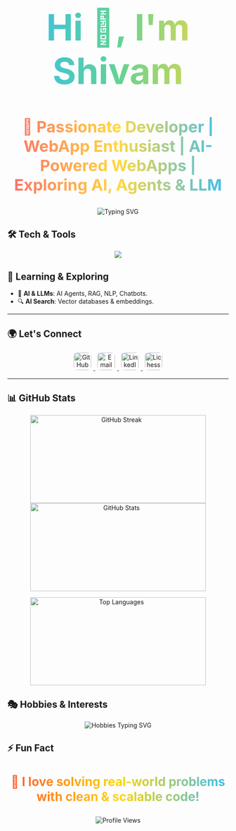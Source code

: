<h1 align="center" style="font-size: 82px; font-weight: bold; background: linear-gradient(90deg, #36BCF7, #60D394, #FFD93D); -webkit-background-clip: text; color: transparent;">
  Hi 👋, I'm Shivam
</h1>

<h2 align="center" style="font-size: 36px; font-weight: bold; background: linear-gradient(90deg, #FF6B6B, #FFD93D, #36BCF7); -webkit-background-clip: text; color: transparent;">
  🚀 Passionate Developer | WebApp Enthusiast | AI-Powered WebApps | Exploring AI, Agents & LLM
</h2>

<p align="center">
  <img src="https://readme-typing-svg.herokuapp.com?font=Fira+Sans&weight=700&size=32&pause=1000&color=36BCF7&center=true&vCenter=true&width=800&lines=Full-Stack+Web+Developer;React+%7C+Next.js+%7C+Node.js+%7C+JavaScript;Building+AI-Powered+WebApps;Exploring+RAG+%7C+LLMs+%7C+AI+Agents;Open+to+Collaboration+%F0%9F%9A%80" alt="Typing SVG" />
</p>

## 🛠️ Tech & Tools  
<p align="center">
  <img src="https://skillicons.dev/icons?i=js,ts,react,next,nodejs,express,mongodb,vite,tailwind,sass,postman" />
</p>

## 🌱 Learning & Exploring  
- 🤖 **AI & LLMs**: AI Agents, RAG, NLP, Chatbots.  
- 🔍 **AI Search**: Vector databases & embeddings.  

---

## 🌍 Let's Connect  
<p align="center">
  <a href="https://github.com/black-sheepp" target="_blank">
    <img src="https://img.shields.io/github/followers/black-sheepp?label=Followers&style=for-the-badge&logo=github&logoColor=white&color=181717" height="40" style="border-radius: 8px; margin: 5px;" alt="GitHub Followers" />
  </a>
  <a href="mailto:shivamguptanitw@gmail.com">
    <img src="https://img.shields.io/badge/Email-D14836?style=for-the-badge&logo=gmail&logoColor=white&color=EA4335" height="40" style="border-radius: 8px; margin: 5px;" alt="Email" />
  </a>
  <a href="https://www.linkedin.com/in/gshivam1/" target="_blank">
    <img src="https://img.shields.io/badge/LinkedIn-0077B5?style=for-the-badge&logo=linkedin&logoColor=white" height="40" style="border-radius: 8px; margin: 5px;" alt="LinkedIn" />
  </a>
  <a href="https://lichess.org/@/shivam888500" target="_blank">
    <img src="https://img.shields.io/badge/Lichess-000000?style=for-the-badge&logo=lichess&logoColor=white" height="40" style="border-radius: 8px; margin: 5px;" alt="Lichess Profile" />
  </a>
</p>

---


## 📊 GitHub Stats  
<p align="center">
  <img src="https://github-readme-streak-stats.herokuapp.com/?user=black-sheepp&theme=blue-green&hide_border=true" width="400" height="200" alt="GitHub Streak" />
  <img src="https://github-readme-stats.vercel.app/api?username=black-sheepp&theme=blue-green&show_icons=true&hide_border=true&count_private=true" width="400" height="200" alt="GitHub Stats" />
</p>

<p align="center">
  <img src="https://github-readme-stats.vercel.app/api/top-langs/?username=black-sheepp&theme=blue-green&show_icons=true&hide_border=true&layout=compact" width="400" height="200" alt="Top Languages" />
</p>

## 🎭 Hobbies & Interests  
<p align="center">
  <img src="https://readme-typing-svg.herokuapp.com?font=Fira+Sans&size=32&pause=1000&color=FFD700&center=true&vCenter=true&width=1000&lines=%E2%99%9F+Chess+%7C+Tactical+Mind+%E2%80%93+USFC+1500+Elo;📖+Reading+%26+Writing+%7C+Words+Weave+Worlds;🌌+Sky+Gazer+%7C+Moonchild+%7C+Stargazer;🚀+Creative+Learner+%7C+Tech%2C+AI%2C+Philosophy+Seeker" alt="Hobbies Typing SVG" />
</p>

## ⚡ Fun Fact  
<h3 align="center" style="font-size: 28px; font-weight: bold; background: linear-gradient(90deg, #FF5733, #FFD700, #36BCF7); -webkit-background-clip: text; color: transparent;">
  🚀 I love solving real-world problems with clean & scalable code!
</h3>

<p align="center">
  <img src="https://komarev.com/ghpvc/?username=black-sheepp&color=brightgreen&style=for-the-badge" alt="Profile Views" />
</p>
